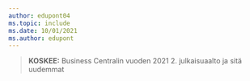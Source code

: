 ```yaml
---
author: edupont04
ms.topic: include
ms.date: 10/01/2021
ms.author: edupont
---
```

> **KOSKEE:** Business Centralin vuoden 2021 2. julkaisuaalto ja sitä uudemmat
